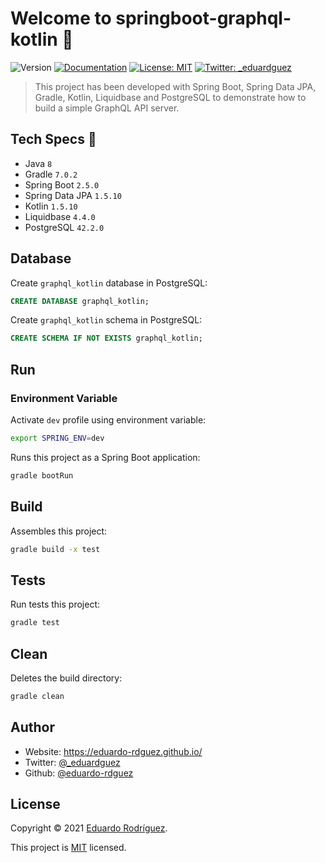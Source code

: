 # Welcome to springboot-graphql-kotlin 🚀
![Version](https://img.shields.io/badge/version-0.0.1-blue.svg?cacheSeconds=2592000)
[![Documentation](https://img.shields.io/badge/documentation-yes-brightgreen.svg)](https://github.com/kefranabg/readme-md-generator#readme)
[![License: MIT](https://img.shields.io/github/license/eduardo-rdguez/springboot-graphql-kotlin?label=license&logo=MIT)](https://github.com/eduardo-rdguez/springboot-graphql-kotlin/blob/main/LICENSE)
[![Twitter: \_eduardguez](https://img.shields.io/twitter/follow/_eduardguez.svg?style=social)](https://twitter.com/_eduardguez)

> This project has been developed with Spring Boot, Spring Data JPA, Gradle, Kotlin, Liquidbase and PostgreSQL to demonstrate how to build a simple GraphQL API server.
## Tech Specs 🔖

- Java `8`
- Gradle `7.0.2`
- Spring Boot `2.5.0`
- Spring Data JPA `1.5.10`
- Kotlin `1.5.10`
- Liquidbase `4.4.0`
- PostgreSQL `42.2.0`

## Database

Create `graphql_kotlin` database in PostgreSQL:

```sql
CREATE DATABASE graphql_kotlin;
```

Create `graphql_kotlin` schema in PostgreSQL:

```sql
CREATE SCHEMA IF NOT EXISTS graphql_kotlin;
```

## Run
### Environment Variable

Activate `dev` profile using environment variable:

```sh
export SPRING_ENV=dev
```

Runs this project as a Spring Boot application:

```sh
gradle bootRun
```

## Build

Assembles this project:

```sh
gradle build -x test
```

## Tests

Run tests this project:

```sh
gradle test
```

## Clean

Deletes the build directory:

```sh
gradle clean
```

## Author

* Website: https://eduardo-rdguez.github.io/
* Twitter: [@\_eduardguez](https://twitter.com/\_eduardguez)
* Github: [@eduardo-rdguez](https://github.com/eduardo-rdguez)

## License

Copyright © 2021 [Eduardo Rodríguez](https://github.com/eduardo-rdguez).

This project is [MIT](https://github.com/kefranabg/readme-md-generator/blob/master/LICENSE) licensed.